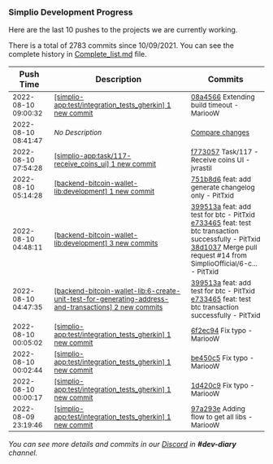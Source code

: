 
### Simplio Development Progress

Here are the last 10 pushes to the projects we are currently working.

There is a total of 2783 commits since 10/09/2021. You can see the complete history in
 [Complete_list.md](Complete_list.md) file.

| Push Time | Description | Commits |
| --- | --- | --- |
| <sub>2022-08-10 09:00:32</sub> | <sub>[[simplio-app:test/integration\_tests\_gherkin] 1 new commit](https://github.com/SimplioOfficial/simplio-app/commit/08a456666974348bdbad502dcc584b5dd1914618)</sub> | <sub>[08a4566](https://github.com/SimplioOfficial/simplio-app/commit/08a456666974348bdbad502dcc584b5dd1914618) Extending build timeout - MariooW</sub> |
| <sub>2022-08-10 08:41:47</sub> | <sub>_No Description_</sub> | <sub>[Compare changes](https://github.com/SimplioOfficial/simplio-app/compare/f773057a492b...f11ceb78b697)</sub> |
| <sub>2022-08-10 07:54:28</sub> | <sub>[[simplio-app:task/117\-receive\_coins\_ui] 1 new commit](https://github.com/SimplioOfficial/simplio-app/commit/f773057a492b878348e6c8c8b2601a38a08af9a5)</sub> | <sub>[f773057](https://github.com/SimplioOfficial/simplio-app/commit/f773057a492b878348e6c8c8b2601a38a08af9a5) Task/117 - Receive coins UI - jvrastil</sub> |
| <sub>2022-08-10 05:14:28</sub> | <sub>[[backend-bitcoin-wallet-lib:development] 1 new commit](https://github.com/SimplioOfficial/backend-bitcoin-wallet-lib/commit/751b8d636ddbc263b6940f8f475e650f98d4e5b3)</sub> | <sub>[751b8d6](https://github.com/SimplioOfficial/backend-bitcoin-wallet-lib/commit/751b8d636ddbc263b6940f8f475e650f98d4e5b3) feat: add generate changelog only - PitTxid</sub> |
| <sub>2022-08-10 04:48:11</sub> | <sub>[[backend-bitcoin-wallet-lib:development] 3 new commits](https://github.com/SimplioOfficial/backend-bitcoin-wallet-lib/compare/6ab539f8be8e...38d1037cf9c1)</sub> | <sub>[399513a](https://github.com/SimplioOfficial/backend-bitcoin-wallet-lib/commit/399513a3b58850d61beae255d04d3efa9d0ed298) feat: add test for btc - PitTxid<br>[e733465](https://github.com/SimplioOfficial/backend-bitcoin-wallet-lib/commit/e7334652a326a0a4da6aca0f008dc89db8e4a5f2) feat: test btc transaction successfully - PitTxid<br>[38d1037](https://github.com/SimplioOfficial/backend-bitcoin-wallet-lib/commit/38d1037cf9c159da286e64be59c9b097e1b50c6d) Merge pull request #14 from SimplioOfficial/6-c... - PitTxid</sub> |
| <sub>2022-08-10 04:47:35</sub> | <sub>[[backend-bitcoin-wallet-lib:6\-create\-unit\-test\-for\-generating\-address\-and\-transactions] 2 new commits](https://github.com/SimplioOfficial/backend-bitcoin-wallet-lib/compare/794781ad331b...e7334652a326)</sub> | <sub>[399513a](https://github.com/SimplioOfficial/backend-bitcoin-wallet-lib/commit/399513a3b58850d61beae255d04d3efa9d0ed298) feat: add test for btc - PitTxid<br>[e733465](https://github.com/SimplioOfficial/backend-bitcoin-wallet-lib/commit/e7334652a326a0a4da6aca0f008dc89db8e4a5f2) feat: test btc transaction successfully - PitTxid</sub> |
| <sub>2022-08-10 00:05:02</sub> | <sub>[[simplio-app:test/integration\_tests\_gherkin] 1 new commit](https://github.com/SimplioOfficial/simplio-app/commit/6f2ec9471daf2258ff740d8e287ff20c65cea352)</sub> | <sub>[6f2ec94](https://github.com/SimplioOfficial/simplio-app/commit/6f2ec9471daf2258ff740d8e287ff20c65cea352) Fix typo - MariooW</sub> |
| <sub>2022-08-10 00:02:44</sub> | <sub>[[simplio-app:test/integration\_tests\_gherkin] 1 new commit](https://github.com/SimplioOfficial/simplio-app/commit/be450c5986b6286e2664bdc39ab210542c6b4ab4)</sub> | <sub>[be450c5](https://github.com/SimplioOfficial/simplio-app/commit/be450c5986b6286e2664bdc39ab210542c6b4ab4) Fix typo - MariooW</sub> |
| <sub>2022-08-10 00:00:17</sub> | <sub>[[simplio-app:test/integration\_tests\_gherkin] 1 new commit](https://github.com/SimplioOfficial/simplio-app/commit/1d420c991185533f579eb20206fcc40086cd059e)</sub> | <sub>[1d420c9](https://github.com/SimplioOfficial/simplio-app/commit/1d420c991185533f579eb20206fcc40086cd059e) Fix typo - MariooW</sub> |
| <sub>2022-08-09 23:19:46</sub> | <sub>[[simplio-app:test/integration\_tests\_gherkin] 1 new commit](https://github.com/SimplioOfficial/simplio-app/commit/97a293e64cb1b890c43f1c437284c98203a4ca0a)</sub> | <sub>[97a293e](https://github.com/SimplioOfficial/simplio-app/commit/97a293e64cb1b890c43f1c437284c98203a4ca0a) Adding flow to get all libs - MariooW</sub> |

_You can see more details and commits in our [Discord](https://discord.gg/aKhjuwZmdP) in **#dev-diary** channel._
